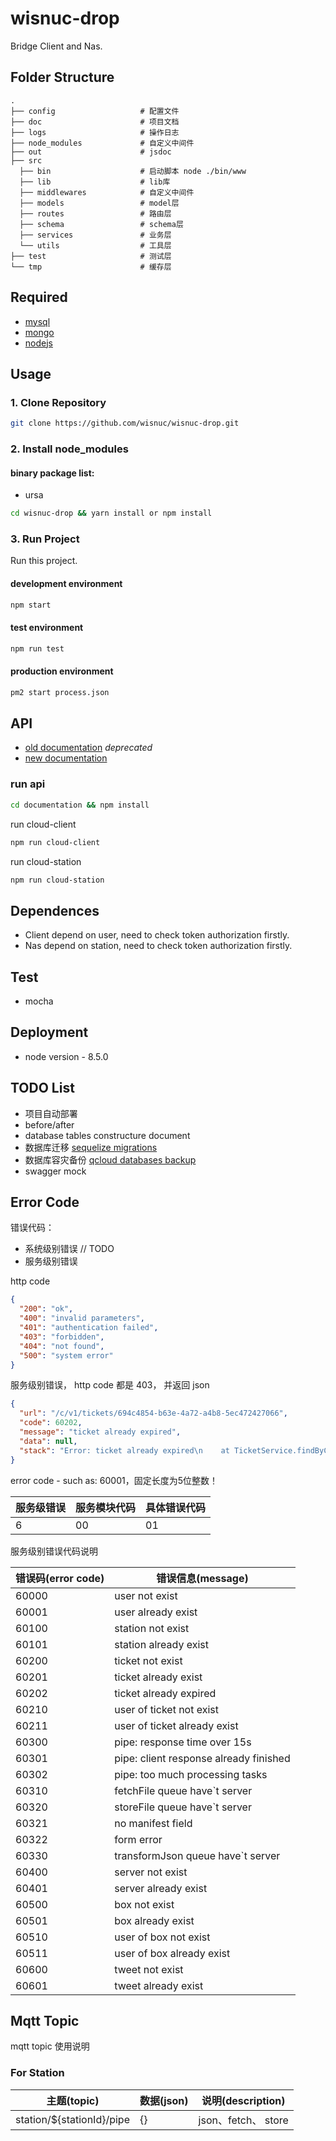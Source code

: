# wisnuc-drop

Bridge Client and Nas.

## Folder Structure

```
.
├── config                   # 配置文件
├── doc                      # 项目文档
├── logs                     # 操作日志
├── node_modules             # 自定义中间件
├── out                      # jsdoc
├── src
  ├── bin                    # 启动脚本 node ./bin/www
  ├── lib                    # lib库
  ├── middlewares            # 自定义中间件
  ├── models                 # model层
  ├── routes                 # 路由层
  ├── schema                 # schema层
  ├── services               # 业务层
  └── utils                  # 工具层
├── test                     # 测试层     
└── tmp                      # 缓存层
```

## Required

- [mysql](https://dev.mysql.com/downloads/mysql)
- [mongo](https://www.mongodb.com/download-center#community)
- [nodejs](https://nodejs.org)

## Usage

### 1. Clone Repository
```bash
git clone https://github.com/wisnuc/wisnuc-drop.git
```
### 2. Install node_modules

#### binary package list: 
- ursa

```bash
cd wisnuc-drop && yarn install or npm install
```

### 3. Run Project

Run this project.

#### development environment
```bash
npm start
```
#### test environment
```bash
npm run test
```
#### production environment
```bash
pm2 start process.json
```

## API

- [old documentation](https://github.com/wisnuc/documentation) *deprecated*
- [new documentation](http://test.siyouqun.com/api-docs)

### run api 
```bash
cd documentation && npm install
```
run cloud-client 
```bash
npm run cloud-client
```
run cloud-station 
```bash
npm run cloud-station
```

## Dependences

- Client depend on user, need to check token authorization firstly.
- Nas depend on station, need to check token authorization firstly.

## Test

- mocha

## Deployment

- node version - 8.5.0

## TODO List

- 项目自动部署
- before/after
- database tables constructure document
- 数据库迁移 [sequelize migrations](https://sequelize.readthedocs.io/en/v3/docs/migrations)
- 数据库容灾备份 [qcloud databases backup](https://www.qcloud.com)
- swagger mock

## Error Code

错误代码：
- 系统级别错误 // TODO
- 服务级别错误


http code 
```json
{
  "200": "ok",
  "400": "invalid parameters",
  "401": "authentication failed",
  "403": "forbidden",
  "404": "not found",
  "500": "system error"
}
```

服务级别错误， http code 都是 403， 并返回 json

```json
{
  "url": "/c/v1/tickets/694c4854-b63e-4a72-a4b8-5ec472427066",
  "code": 60202,
  "message": "ticket already expired",
  "data": null,
  "stack": "Error: ticket already expired\n    at TicketService.findByClient (/home/mosaic/mosaic/wisnuc-drop/src/services/ticketService.js:111:10)\n    at <anonymous>"
}
```

error code - such as: 60001，固定长度为5位整数！ 

服务级错误 | 服务模块代码 | 具体错误代码
----- | ------ | ------
6 		|	 00 	 | 01


服务级别错误代码说明

错误码(error code) | 错误信息(message)
----- | ------
60000 | user not exist
60001 | user already exist
60100 | station not exist
60101 | station already exist
60200 | ticket not exist
60201 | ticket already exist
60202 | ticket already expired
60210 | user of ticket not exist
60211 | user of ticket already exist
60300 | pipe: response time over 15s
60301 | pipe: client response already finished
60302 | pipe: too much processing tasks 
60310 | fetchFile queue have`t server
60320 | storeFile queue have`t server
60321 | no manifest field
60322 | form error
60330 | transformJson queue have`t server
60400 | server not exist
60401 | server already exist
60500 | box not exist
60501 | box already exist
60510 | user of box not exist
60511 | user of box already exist
60600 | tweet not exist
60601 | tweet already exist


## Mqtt Topic

mqtt topic 使用说明

### For Station
主题(topic) | 数据(json) | 说明(description)
----------------- | ------------------ | ------------------
station/${stationId}/pipe | {} | json、fetch、 store

